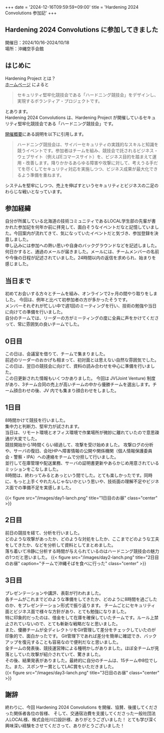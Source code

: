 +++
date = '2024-12-16T09:59:59+09:00'
title = 'Hardening 2024 Convolutions 参加記'
+++

## Hardening 2024 Convolutions に参加してきました

開催日：2024/10/16-2024/10/18  
場所：沖縄空手会館

## はじめに

Hardening Project とは？  
[ホームページ](https://wasforum.jp/hardening-project/) によると
> セキュリティ堅牢化競技会である「ハードニング競技会」をデザインし、実現するボランティア・プロジェクトです。  

とあります。  
Hardening 2024 Convolutions は、Hardening Project が開催しているセキュリティ堅牢化競技会である「ハードニング競技会」です。  

[開催概要](https://wasforum.jp/hardening-project/hardening-2024-convolutions/)にある説明を以下に引用します。
> ハードニング競技会は、サイバーセキュリティの実践的なスキルと知識を競うイベントです。参加者はチームを組み、競技会で託されるビジネス・ウェブサイト（例えばEコマースサイト）を、ビジネス目的を踏まえて運用・改善します。降りかかるあらゆる障害や攻撃に対して、考えうる手だてを尽くしてセキュリティ対応を実施しつつ、ビジネス成果が最大化できるよう準備を重ねます。

システムを堅牢にしつつ、売上を伸ばすというセキュリティとビジネスの二足のわらじな戦いとなっています。

## 参加経緯

自分が所属している北海道の技術コミュニティであるLOCAL学生部の先輩が書かれた参加記を何年か前に拝見して、面白そうなイベントだなと記憶していました。今回案内が流れてきて、気になっていたイベントだと気づき、参加登録を決意しました。  
申し込みには参加への熱い思いや自身のバックグラウンドなどを記述しました。  
何日かすると、通過のメールが届きました。メールには、チームメンバーの名前や今後の日程が記述されていました。24時間以内の返信を求められ、始まりを感じました。

## 当日まで

初めてお会いする方々とチームを組み、オンラインで2ヶ月の間やり取りをしました。
今回は、例年と比べて初参加者の方が多かったそうです。  
メンバーそれぞれが忙しい中で週1回のミーティングを行い、技術の勉強や当日に向けての準備を行いました。  
自分のチームでは、リーダーの方がミーティングの度に全員に声をかけてくださって、常に雰囲気の良いチームでした。

## 0日目

この日は、会議室を借りて、チームで集まりました。  
前述のリーダーのおかげも相まって、初対面とは思えない自然な雰囲気でした。  
この日は、翌日の競技会に向けて、資料の読み合わせを中心に準備を行いました。  
この日更新された情報もいくつかありました。
今回は JV(Joint Venture) 制度があり、3チーム合同の売上が高いチームの中から優勝チームを選出します。チーム顔合わせの後、JV 内でも集まり顔合わせをしました。

## 1日目

8時間かけて競技を行いました。  
集中力と判断力、堅牢力が試されます。  
当日は、リモート環境とオフィス環境で作業場所が微妙に離れていたので意思疎通が大変でした。  
競技開始から1時間くらい経過して、攻撃を受け始めました。
攻撃ログの分析や、サーバの復旧、会社HPへ障害情報の公開や関係機関（個人情報保護委員会・警察・IPA）への連絡をチームで分担して行いました。  
並行して在庫管理や配送業務、サーバの証明書更新やあらかじめ用意されているミッションをこなしました。  
8時間は、終わってみるとあっという間でした。とても楽しかったです。同時に、もっと上手くやれたんじゃないかという思いや、技術面の理解不足やビジネス面での準備不足を実感しました。

{{< figure src="/images/day1-lanch.png" title="1日目のお昼" class="center" >}}

## 2日目

前日の競技を経て、分析を行いました。  
どのような攻撃があったか、どのような対処をしたか、ここまでどのような工夫をしてきたか、などを分析して資料としてまとめました。  
落ち着いて冷静に分析する時間が与えられているのはハードニング競技会の魅力の1つだと思いました。
{{< figure src="/images/day2-lanch.png" title="2日目のお昼" caption="チームで沖縄そばを食べに行った" class="center" >}}

## 3日目

プレゼンテーションや講評、表彰が行われました。  
各チームがこれまでどのような準備をしてきたか、どのように8時間を過ごしたのか、をプレゼンテーション形式で振り返ります。
チームごとにセキュリティ面とビジネス面で様々な方針があり、とても勉強になりました。  
特に印象的だったのは、借金をして在庫を確保していたチームです。ルール上禁止されていないので、とても斬新な戦略だなと思いました。  
また、優勝チームが全ディレクトリをGit管理して差分をチェックしていたのが印象的で、面白かったです。
Git管理下であれば差分を簡単に確認でき、バックアップを復元することも容易なので便利だなと思いました。  
全チームの発表後、競技運営陣による種明かしがありました。ほぼ全チームが見落としていた攻撃が紹介されていて、驚きました。  
その後、結果発表がありました。最終的に自分のチームは、15チーム中8位でした。また、スポンサー賞としてLAC賞をいただきました。  
{{< figure src="/images/day3-lanch.png" title="3日目のお昼" class="center" >}}

## 謝辞

終わりに、今回 Hardening 2024 Convolutions を開催、協賛、後援してくださった関係者各位の皆様、
そして、交通宿泊費を支援してくださった一般社団法人LOCAL様、株式会社川口設計様、ありがとうございました！
とても学び深く興味深い経験をさせてくださって、ありがとうございました！
